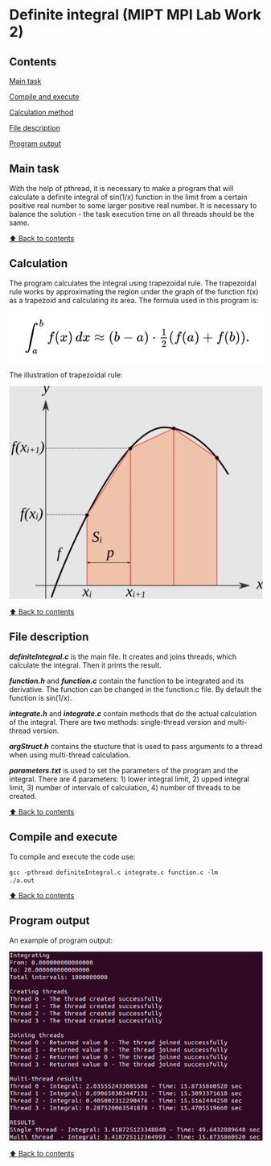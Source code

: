 # Definite integral (MIPT MPI Lab Work 2)

## Contents

[Main task](#Main-task)

[Compile and execute](#Compile-and-execute)

[Calculation method](#Calculation-method)

[File description](#File-description)

[Program output](#Program-output)

## Main task

With the help of pthread, it is necessary to make a program that will calculate a definite integral of sin(1/x) function in the limit from a certain positive real number to some larger positive real number. It is necessary to balance the solution - the task execution time on all threads should be the same.

[:arrow_up: Back to contents](#Contents)

## Calculation 

The program calculates the integral using trapezoidal rule. The trapezoidal rule works by approximating the region under the graph of the function f(x) as a trapezoid and calculating its area.
The formula used in this program is:

![alt text](https://github.com/OborotovMikhail/MIPT_MPI/blob/main/Lab2_DefiniteIntegral/imageFormula.png? "The trapezoidal rule formula")

The illustration of trapezoidal rule:

![alt text](https://github.com/OborotovMikhail/MIPT_MPI/blob/main/Lab2_DefiniteIntegral/imageTrapezoid.png? "The illustration of trapezoidal rule")

[:arrow_up: Back to contents](#Contents)

## File description

___definiteIntegral.c___ is the main file. It creates and joins threads, which calculate the integral. Then it prints the result.

___function.h___ and ___function.c___ contain the function to be integrated and its derivative. The function can be changed in the function.c file. By default the function is sin(1/x).

___integrate.h___ and ___integrate.c___ contain methods that do the actual calculation of the integral. There are two methods: single-thread version and multi-thread version.

___argStruct.h___ contains the stucture that is used to pass arguments to a thread when using multi-thread calculation.

___parameters.txt___ is used to set the parameters of the program and the integral. There are 4 parameters: 1) lower integral limit, 2) upped integral limit, 3) number of intervals of calculation, 4) number of threads to be created.

[:arrow_up: Back to contents](#Contents)

## Compile and execute

To compile and execute the code use:
```
gcc -pthread definiteIntegral.c integrate.c function.c -lm
./a.out
```

[:arrow_up: Back to contents](#Contents)

## Program output

An example of program output:

![alt text](https://github.com/OborotovMikhail/MIPT_MPI/blob/main/Lab2_DefiniteIntegral/imageOutput.png? "Program output")

[:arrow_up: Back to contents](#Contents)